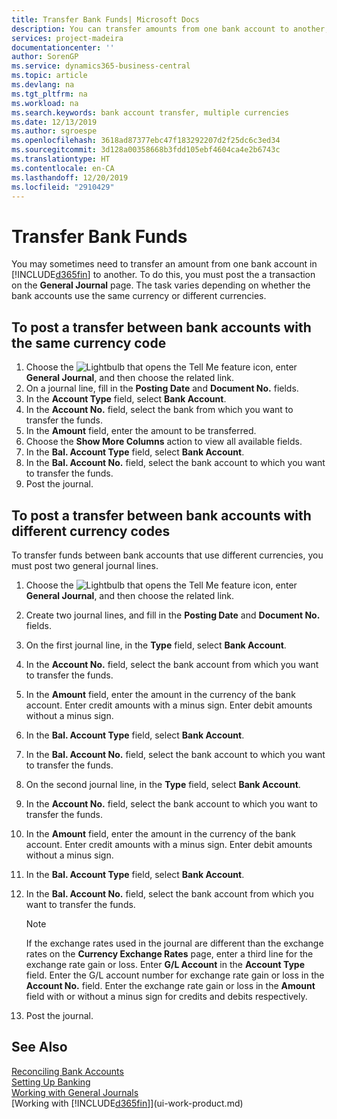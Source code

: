 ```yaml
---
title: Transfer Bank Funds| Microsoft Docs
description: You can transfer amounts from one bank account to another, including different currencies, by posting the transaction in the general journal.
services: project-madeira
documentationcenter: ''
author: SorenGP
ms.service: dynamics365-business-central
ms.topic: article
ms.devlang: na
ms.tgt_pltfrm: na
ms.workload: na
ms.search.keywords: bank account transfer, multiple currencies
ms.date: 12/13/2019
ms.author: sgroespe
ms.openlocfilehash: 3618ad87377ebc47f183292207d2f25dc6c3ed34
ms.sourcegitcommit: 3d128a00358668b3fdd105ebf4604ca4e2b6743c
ms.translationtype: HT
ms.contentlocale: en-CA
ms.lasthandoff: 12/20/2019
ms.locfileid: "2910429"
---
```

# <a name="transfer-bank-funds"></a>Transfer Bank Funds
You may sometimes need to transfer an amount from one bank account in [!INCLUDE[d365fin](includes/d365fin_md.md)] to another. To do this, you must post the a transaction on the **General Journal** page. The task varies depending on whether the bank accounts use the same currency or different currencies.

## <a name="to-post-a-transfer-between-bank-accounts-with-the-same-currency-code"></a>To post a transfer between bank accounts with the same currency code
1. Choose the ![Lightbulb that opens the Tell Me feature](media/ui-search/search_small.png "Tell me what you want to do") icon, enter **General Journal**, and then choose the related link.
2. On a journal line, fill in the **Posting Date** and **Document No.** fields.
3. In the **Account Type** field, select **Bank Account**.
4. In the **Account No.** field, select the bank from which you want to transfer the funds.
5. In the **Amount** field, enter the amount to be transferred.
6. Choose the **Show More Columns** action to view all available fields.
7. In the **Bal. Account Type** field, select **Bank Account**.
8. In the **Bal. Account No.** field, select the bank account to which you want to transfer the funds.
9. Post the journal.

## <a name="to-post-a-transfer-between-bank-accounts-with-different-currency-codes"></a>To post a transfer between bank accounts with different currency codes
To transfer funds between bank accounts that use different currencies, you must post two general journal lines.

1. Choose the ![Lightbulb that opens the Tell Me feature](media/ui-search/search_small.png "Tell me what you want to do") icon, enter **General Journal**, and then choose the related link.
2. Create two journal lines, and fill in the **Posting Date** and **Document No.** fields.
3. On the first journal line, in the **Type** field, select **Bank Account**.
4. In the **Account No.** field, select the bank account from which you want to transfer the funds.
5. In the **Amount** field, enter the amount in the currency of the bank account. Enter credit amounts with a minus sign. Enter debit amounts without a minus sign.
6. In the **Bal. Account Type** field, select **Bank Account**.
7. In the **Bal. Account No.** field, select the bank account to which you want to transfer the funds.
8. On the second journal line, in the **Type** field, select **Bank Account**.
9. In the **Account No.** field, select the bank account to which you want to transfer the funds.
10. In the **Amount** field, enter the amount in the currency of the bank account. Enter credit amounts with a minus sign. Enter debit amounts without a minus sign.
11. In the **Bal. Account Type** field, select **Bank Account**.  
12. In the **Bal. Account No.** field, select the bank account from which you want to transfer the funds.

    > [!NOTE]  
    > If the exchange rates used in the journal are different than the exchange rates on the **Currency Exchange Rates** page, enter a third line for the exchange rate gain or loss. Enter **G/L Account** in the **Account Type** field. Enter the G/L account number for exchange rate gain or loss in the **Account No.** field. Enter the exchange rate gain or loss in the **Amount** field with or without a minus sign for credits and debits respectively.
13. Post the journal.

## <a name="see-also"></a>See Also
[Reconciling Bank Accounts](bank-manage-bank-accounts.md)  
[Setting Up Banking](bank-setup-banking.md)  
[Working with General Journals](ui-work-general-journals.md)  
[Working with [!INCLUDE[d365fin](includes/d365fin_md.md)]](ui-work-product.md)
